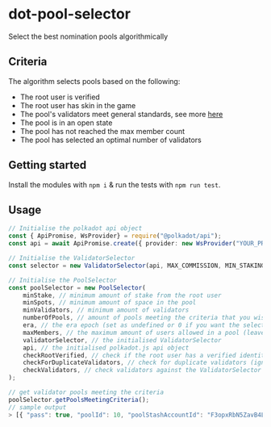 # dot-pool-selector
Select the best nomination pools algorithmically

## Criteria
The algorithm selects pools based on the following:

- The root user is verified
- The root user has skin in the game 
- The pool's validators meet general standards, see more [here](https://github.com/James-Sangalli/dot-validator-selector#criteria)
- The pool is in an open state 
- The pool has not reached the max member count 
- The pool has selected an optimal number of validators

## Getting started 
Install the modules with `npm i` & run the tests with `npm run test`. 

## Usage 
```ts
// Initialise the polkadot api object 
const { ApiPromise, WsProvider} = require("@polkadot/api");
const api = await ApiPromise.create({ provider: new WsProvider("YOUR_PROVIDER") });

// Initialise the ValidatorSelector
const selector = new ValidatorSelector(api, MAX_COMMISSION, MIN_STAKING, ERA); // set ERA to 0 or undefined if you want to use the current era

// Initialise the PoolSelector
const poolSelector = new PoolSelector(
    minStake, // minimum amount of stake from the root user 
    minSpots, // minimum amount of space in the pool
    minValidators, // minimum amount of validators
    numberOfPools, // amount of pools meeting the criteria that you wish to retrieve 
    era, // the era epoch (set as undefined or 0 if you want the selector to use and retrieve) the latest
    maxMembers, // the maximum amount of users allowed in a pool (leave undefined if you want the selector to retrieve and use it)
    validatorSelector, // the initialised ValidatorSelector
    api, // the initialised polkadot.js api object
    checkRootVerified, // check if the root user has a verified identity (ignore if false)
    checkForDuplicateValidators, // check for duplicate validators (ignore if false)
    checkValidators, // check validators against the ValidatorSelector (ignore if false)
);

// get validator pools meeting the criteria
poolSelector.getPoolsMeetingCriteria();
// sample output
> [{ "pass": true, "poolId": 10, "poolStashAccountId": "F3opxRbN5ZavB4LTn2G7pUpU9FV2tzasBzFYncxp1HdYEdy", "poolRewardAccountId": "F3opxRbN5ZavB4LTn2Xrr2QadvgVT6Tbrvm6jJoGqAMorEE", "depositor": "H1bSKJxoxzxYRCdGQutVqFGeW7xU3AcN6vyEdZBU7Qb1rsZ", "root": "H1bSKJxoxzxYRCdGQutVqFGeW7xU3AcN6vyEdZBU7Qb1rsZ", "nominator": "H1bSKJxoxzxYRCdGQutVqFGeW7xU3AcN6vyEdZBU7Qb1rsZ", "stateToggler": "H1bSKJxoxzxYRCdGQutVqFGeW7xU3AcN6vyEdZBU7Qb1rsZ", "state": "Open", "memberCount": 3 }, ...]
```